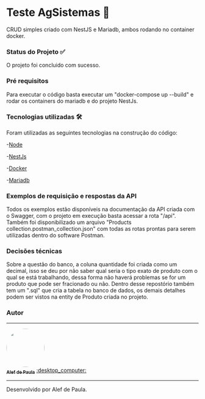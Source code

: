 # Teste AgSistemas :rocket:
CRUD simples criado com NestJS e Mariadb, ambos rodando no container docker.
### Status do Projeto :white_check_mark:
O projeto foi concluido com sucesso. 

### Pré requisitos
Para executar o código basta executar um "docker-compose up --build" e rodar os containers do mariadb e do projeto NestJs.

### Tecnologias utilizadas :hammer_and_wrench:
Foram utilizadas as seguintes tecnologias na construção do código:

-[Node](https://nodejs.org/pt)

-[NestJs](https://nodejs.org/pt)

-[Docker](https://www.docker.com/)

-[Mariadb](https://mariadb.org/)

### Exemplos de requisição e respostas da API 
Todos os exemplos estão disponíveis na documentação da API criada com o Swagger, com o projeto em execução basta acessar a rota "/api".
Também foi disponibilizado um arquivo "Products collection.postman_collection.json" com todas as rotas prontas para serem utilizadas dentro do software Postman.

### Decisões técnicas
Sobre a questão do banco, a coluna quantidade foi criada como um decimal, isso se deu por não saber qual seria o tipo exato de produto com o qual se está trabalhando, dessa forma não haverá problemas se for um produto que pode ser fracionado ou não.
Dentro desse repostório também tem um ".sql" que cria a tabela no banco de dados, os demais detalhes podem ser vistos na entity de Produto criada no projeto.

### Autor
---

<a href="https://www.linkedin.com/in/alef-paula-aa98041ba/">
 <img style="border-radius: 50%;" src="https://media-exp1.licdn.com/dms/image/C5603AQHQhVF1DcK4BQ/profile-displayphoto-shrink_800_800/0/1626360406690?e=1638403200&v=beta&t=iiWyAVEA37996CkECQNCHu5EkMAqNUS0yDqSoe9mZDA" width="100px;" alt=""/>
 <br />
 <sub><b>Alef de Paula</b></sub></a> <a href="https://www.linkedin.com/in/alef-paula-aa98041ba/ title="LinkedIn">:desktop_computer:</a>
 
 --- 
Desenvolvido por Alef de Paula. 

